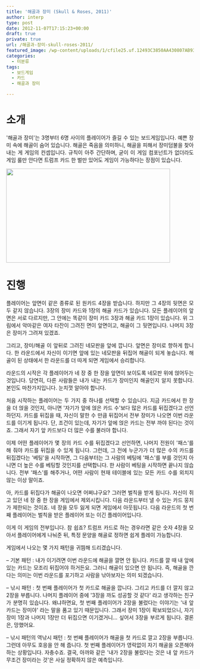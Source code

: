 ```yaml
---
title: '해골과 장미 (Skull & Roses, 2011)'
author: interp
type: post
date: 2012-11-07T17:15:23+00:00
draft: true
private: true
url: /해골과-장미-skull-roses-2011/
featured_image: /wp-content/uploads/1/cfile25.uf.12493C3850AA430807AB93.png
categories:
  - 미분류
tags:
  - 보드게임
  - 카드
  - 해골과 장미

---
```

<div>
  <p style="text-align: left; clear: none; float: none;">
    <h1>
      소개
    </h1>
  </p>
  
  <p style="text-align: justify;">
    <span style="text-align: justify;">'해골과 장미'는 3명부터 6명 사이의 플레이어가 즐길 수 있는 보드게임입니다.&nbsp;예쁜 장미 속에 해골이 숨어 있습니다. 해골은 죽음을 의미하니, 해골을 피해서 장미덤불을 찾아내는 게 게임의 컨셉입니다. 규칙이&nbsp;아주 간단하며, 굳이 이 게임 컴포넌트가 없더라도 게임 룰만 안다면 트럼프 카드 한 벌만 있어도 게임이 가능하다는 장점이 있습니다.</span>
  </p>
  
  <p style="text-align: justify;">
    <img src="http://interp.iwinv.net/wp-content/uploads/1/cfile25.uf.12493C3850AA430807AB93.png" class="aligncenter" width="440" height="253" filename="thumbnail.png" filemime="image/png" style="text-align: left; width: 440px; height: 253px;" />
  </p>


# 진행

<p style="text-align: justify; ">
  플레이어는 앞면이 같은 종류로 된 원카드 4장을 받습니다. 하지만 그 4장의 뒷면은 모두 같지 않습니다. 3장의 장미 카드와 1장의 해골 카드가 있습니다. 모든 플레이어의 앞면은 서로 다르지만, 그 안에는 똑같이 장미 카드 3장과 해골 카드 1장이 있습니다. 위 그림에서 악마같은 여자 타잔이 그려진 면이 앞면이고, 해골이 그 뒷면입니다. 나머지 3장은 장미가 그려져 있겠죠.&nbsp;
</p>

<p style="text-align: justify; ">
  그리고, 장미/해골 이 앞뒤로 그려진 네모판을 앞에 깝니다. 앞면은 장미로 향하게 합니다.&nbsp;한 라운드에서 자신이&nbsp;이기면 앞에 있는 네모판을 뒤집어 해골이 되게 놓습니다. 해골이 된 상태에서 한 라운드를 더 따게 되면 게임에서 승리합니다.
</p>

<p style="text-align: justify; ">
  라운드의 시작은 각 플레이어가 네 장 중 한 장을 앞면이 보이도록 네모판 위에 얹어두는 것입니다. 당연히, 다른 사람들은 내가 내는 카드가 장미인지 해골인지 알지 못합니다. 본인도 마찬가지입니다. 눈치껏 알아야 합니다.
</p>

<p style="text-align: justify; ">
  처음 시작하는 플레이어는 두 가지 중 하나를 선택할 수 있습니다. 지금 카드에서 한 장을 더 얹을 것인지, 아니면 '자기가 앞에 얹은 카드 수'보다 많은 카드를 뒤집겠다고 선언하던지. 카드를 뒤집을 때, 자신이 말한 수 만큼 뒤집어서 전부 장미가 나오면 이번 라운드를 이기게 됩니다. 단, 조건이 있는데, 자기가 앞에 얹은 카드는 전부 까야 된다는 것이죠. 그래서 자기 앞 카드보다 더 많은 수를 불러야 합니다.
</p>

<p style="text-align: justify; ">
  이제 어떤 플레이어가 몇 장의 카드 수를 뒤집겠다고 선언하면, 나머지 전원이 '패스'를 해 줘야 카드를 뒤집을 수 있게 됩니다. 그런데, 그 전에 누군가가 더 많은 수의 카드를 뒤집겠다는 '베팅'을 시작하면, 그 다음부터는 그 사람의 베팅에 '패스'를 부를 것인지 아니면 더 높은 수를 베팅할 것인지를 선택합니다. 한 사람이 베팅을 시작하면 끝나지 않습니다. 전부 '패스'를 해주거나, 어떤 사람이 현재 테이블에 있는 모든 카드 수를 외치지 않는 이상 말이죠.
</p>

<p style="text-align: justify; ">
  아, 카드를 뒤집다가 해골이 나오면 어쩌냐구요? 그러면 벌칙을 받게 됩니다. 자신이 쥐고 있던 네 장 중 한 장을 게임에서 제외시킵니다. 다음 라운드부터 낼 수 있는 카드 뭉치가 제한되는 것이죠. 네 장을 모두 잃게 되면 게임에서 아웃됩니다. 다음 라운드의 첫 번째 플레이어는 벌칙을 받은 플레이어 또는&nbsp;이긴 플레이어입니다.
</p>

<p style="text-align: justify; ">
  이게 이 게임의 전부입니다. 참 쉽죠? 트럼프 카드로 하는 경우라면 같은 숫자 4장을 모아서 플레이어에게 나눠준 뒤, 특정 문양을 해골로 정하면 쉽게 플레이 가능합니다.
</p>

<p style="text-align: justify; ">
  게임에서 나오는 몇 가지 패턴을 귀띔해 드리겠습니다.
</p>

<p style="text-align: justify; ">
  &#8211; 기본 패턴 : 내가 이기려면 이번 라운드에 해골을 깔면 안 됩니다. 카드를 깔 때 내 앞에 있는 카드는 모조리 뒤집어야 하거든요. 그러니&nbsp;해골이 있으면 안 됩니다. 즉, 해골을 깐다는 의미는 이번 라운드를 포기하고 사람을 낚아보자는 의미 되겠습니다.
</p>

<p style="text-align: justify; ">
  &#8211; 낚시&nbsp;패턴 : 첫 번째 플레이어가&nbsp;첫 카드로 해골을 깝니다. 그리고 카드를 더 깔지 않고 2장을 부릅니다. 나머지 플레이어 중에 '3장을 까도 성공할 것 같다' 라고 생각하는 친구가 분명히 있습니다. 왜냐하면요, 첫 번째 플레이어가 2장을 불렀다는 이야기는 '내 앞 카드는 장미야' 라는 말을 품고 있기 때문입니다. 그래서 장미 1장이 확보되었으니, 자기 장미 1장과 나머지 1장만 더 뒤집으면 이기겠거니&#8230; 싶어서 3장을 부르게 됩니다. 결론은, 망했어요.
</p>

<p style="text-align: justify; ">
  &#8211; 낚시 패턴의 역낚시 패턴 : 첫 번째 플레이어가 해골을 첫 카드로 깔고 2장을 부릅니다. 그런데 아무도 호응을 안 해 줍니다. 첫 번째 플레이어가 영락없이 자기 해골을 오픈해야 하는 상황입니다. 자충수죠. 결국, 아까와 같은 '내가 2장을 불렀다는 것은 내 앞 카드가 무조건 장미라는 것'은 사실 정확하지 않은 예측입니다.
</p>